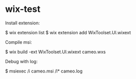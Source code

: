 # wix-test

Install extension:

$ wix extension list
$ wix extension add WixToolset.UI.wixext


Compile msi:

$ wix build -ext WixToolset.UI.wixext cameo.wxs

Debug with log:

$ msiexec /i cameo.msi /l* cameo.log

